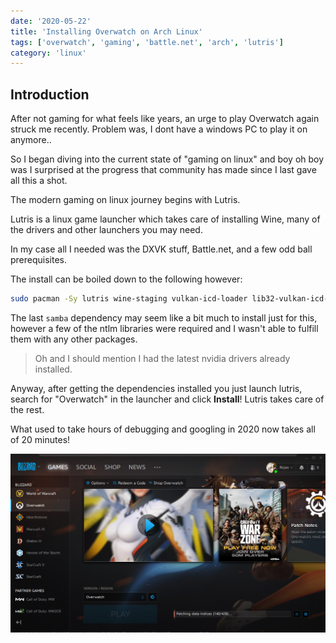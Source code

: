 ```yaml
---
date: '2020-05-22'
title: 'Installing Overwatch on Arch Linux'
tags: ['overwatch', 'gaming', 'battle.net', 'arch', 'lutris']
category: 'linux'
---
```


## Introduction

After not gaming for what feels like years, an urge to play Overwatch again struck me recently. Problem was, I dont have a windows PC to play it on anymore..

So I began diving into the current state of "gaming on linux" and boy oh boy was I surprised at the progress that community has made since I last gave all this a shot.

The modern gaming on linux journey begins with Lutris.

Lutris is a linux game launcher which takes care of installing Wine, many of the drivers and other launchers you may need.

In my case all I needed was the DXVK stuff, Battle.net, and a few odd ball prerequisites.

The install can be boiled down to the following however:

```bash
sudo pacman -Sy lutris wine-staging vulkan-icd-loader lib32-vulkan-icd-loader zenity lib32-gnutls lib32-libldap lib32-libgpg-error lib32-sqlite lib32-libpulse samba
```

The last `samba` dependency may seem like a bit much to install just for this, however a few of the ntlm libraries were required and I wasn't able to fulfill them with any other packages.

> Oh and I should mention I had the latest nvidia drivers already installed.

Anyway, after getting the dependencies installed you just launch lutris, search for "Overwatch" in the launcher and click **Install**! Lutris takes care of the rest.

What used to take hours of debugging and googling in 2020 now takes all of 20 minutes!

![Battle.net](battlenet.png)

